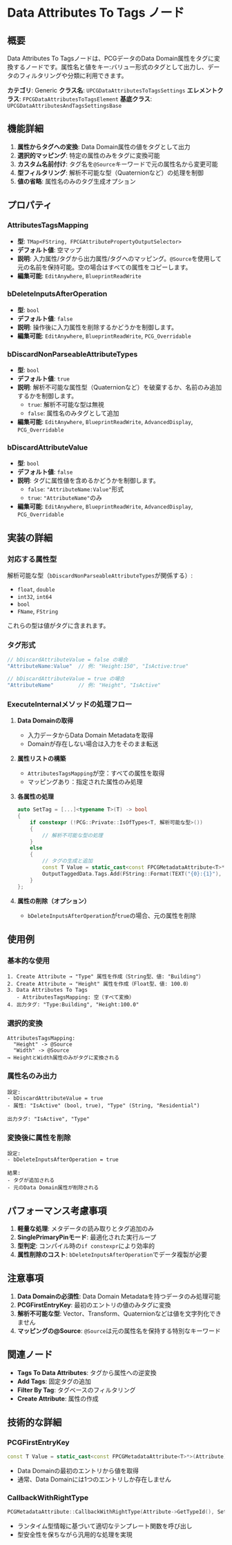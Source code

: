 # Data Attributes To Tags ノード

## 概要

Data Attributes To Tagsノードは、PCGデータのData Domain属性をタグに変換するノードです。属性名と値をキー:バリュー形式のタグとして出力し、データのフィルタリングや分類に利用できます。

**カテゴリ**: Generic
**クラス名**: `UPCGDataAttributesToTagsSettings`
**エレメントクラス**: `FPCGDataAttributesToTagsElement`
**基底クラス**: `UPCGDataAttributesAndTagsSettingsBase`

## 機能詳細

1. **属性からタグへの変換**: Data Domain属性の値をタグとして出力
2. **選択的マッピング**: 特定の属性のみをタグに変換可能
3. **カスタム名前付け**: タグ名を`@Source`キーワードで元の属性名から変更可能
4. **型フィルタリング**: 解析不可能な型（Quaternionなど）の処理を制御
5. **値の省略**: 属性名のみのタグ生成オプション

## プロパティ

### AttributesTagsMapping
- **型**: `TMap<FString, FPCGAttributePropertyOutputSelector>`
- **デフォルト値**: 空マップ
- **説明**: 入力属性/タグから出力属性/タグへのマッピング。`@Source`を使用して元の名前を保持可能。空の場合はすべての属性をコピーします。
- **編集可能**: `EditAnywhere`, `BlueprintReadWrite`

### bDeleteInputsAfterOperation
- **型**: `bool`
- **デフォルト値**: `false`
- **説明**: 操作後に入力属性を削除するかどうかを制御します。
- **編集可能**: `EditAnywhere`, `BlueprintReadWrite`, `PCG_Overridable`

### bDiscardNonParseableAttributeTypes
- **型**: `bool`
- **デフォルト値**: `true`
- **説明**: 解析不可能な属性型（Quaternionなど）を破棄するか、名前のみ追加するかを制御します。
  - `true`: 解析不可能な型は無視
  - `false`: 属性名のみタグとして追加
- **編集可能**: `EditAnywhere`, `BlueprintReadWrite`, `AdvancedDisplay`, `PCG_Overridable`

### bDiscardAttributeValue
- **型**: `bool`
- **デフォルト値**: `false`
- **説明**: タグに属性値を含めるかどうかを制御します。
  - `false`: `"AttributeName:Value"`形式
  - `true`: `"AttributeName"`のみ
- **編集可能**: `EditAnywhere`, `BlueprintReadWrite`, `AdvancedDisplay`, `PCG_Overridable`

## 実装の詳細

### 対応する属性型

解析可能な型（`bDiscardNonParseableAttributeTypes`が関係する）:
- `float`, `double`
- `int32`, `int64`
- `bool`
- `FName`, `FString`

これらの型は値がタグに含まれます。

### タグ形式

```cpp
// bDiscardAttributeValue = false の場合
"AttributeName:Value"  // 例: "Height:150", "IsActive:true"

// bDiscardAttributeValue = true の場合
"AttributeName"        // 例: "Height", "IsActive"
```

### ExecuteInternalメソッドの処理フロー

1. **Data Domainの取得**
   - 入力データからData Domain Metadataを取得
   - Domainが存在しない場合は入力をそのまま転送

2. **属性リストの構築**
   - `AttributesTagsMapping`が空：すべての属性を取得
   - マッピングあり：指定された属性のみ処理

3. **各属性の処理**
   ```cpp
   auto SetTag = [...]<typename T>(T) -> bool
   {
       if constexpr (!PCG::Private::IsOfTypes<T, 解析可能な型>())
       {
           // 解析不可能な型の処理
       }
       else
       {
           // タグの生成と追加
           const T Value = static_cast<const FPCGMetadataAttribute<T>*>(Attribute)->GetValueFromItemKey(PCGFirstEntryKey);
           OutputTaggedData.Tags.Add(FString::Format(TEXT("{0}:{1}"), {TagName, Value}));
       }
   };
   ```

4. **属性の削除（オプション）**
   - `bDeleteInputsAfterOperation`が`true`の場合、元の属性を削除

## 使用例

### 基本的な使用

```
1. Create Attribute → "Type" 属性を作成（String型、値: "Building"）
2. Create Attribute → "Height" 属性を作成（Float型、値: 100.0）
3. Data Attributes To Tags
   - AttributesTagsMapping: 空（すべて変換）
4. 出力タグ: "Type:Building", "Height:100.0"
```

### 選択的変換

```
AttributesTagsMapping:
  "Height" -> @Source
  "Width" -> @Source
→ HeightとWidth属性のみがタグに変換される
```

### 属性名のみ出力

```
設定:
- bDiscardAttributeValue = true
- 属性: "IsActive" (bool, true), "Type" (String, "Residential")

出力タグ: "IsActive", "Type"
```

### 変換後に属性を削除

```
設定:
- bDeleteInputsAfterOperation = true

結果:
- タグが追加される
- 元のData Domain属性が削除される
```

## パフォーマンス考慮事項

1. **軽量な処理**: メタデータの読み取りとタグ追加のみ
2. **SinglePrimaryPinモード**: 最適化された実行ループ
3. **型判定**: コンパイル時の`if constexpr`により効率的
4. **属性削除のコスト**: `bDeleteInputsAfterOperation`でデータ複製が必要

## 注意事項

1. **Data Domainの必須性**: Data Domain Metadataを持つデータのみ処理可能
2. **PCGFirstEntryKey**: 最初のエントリの値のみタグに変換
3. **解析不可能な型**: Vector、Transform、Quaternionなどは値を文字列化できません
4. **マッピングの@Source**: `@Source`は元の属性名を保持する特別なキーワード

## 関連ノード

- **Tags To Data Attributes**: タグから属性への逆変換
- **Add Tags**: 固定タグの追加
- **Filter By Tag**: タグベースのフィルタリング
- **Create Attribute**: 属性の作成

## 技術的な詳細

### PCGFirstEntryKey

```cpp
const T Value = static_cast<const FPCGMetadataAttribute<T>*>(Attribute)->GetValueFromItemKey(PCGFirstEntryKey);
```
- Data Domainの最初のエントリから値を取得
- 通常、Data Domainには1つのエントリしか存在しません

### CallbackWithRightType

```cpp
PCGMetadataAttribute::CallbackWithRightType(Attribute->GetTypeId(), SetTag);
```
- ランタイム型情報に基づいて適切なテンプレート関数を呼び出し
- 型安全性を保ちながら汎用的な処理を実現
